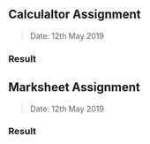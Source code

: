 ## Calculaltor Assignment
> Date: 12th May 2019
### Result

## Marksheet Assignment
> Date: 12th May 2019
### Result